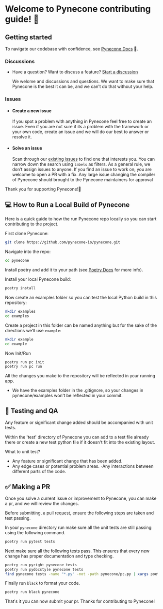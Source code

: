 # Welcome to Pynecone contributing guide! 🥳

## Getting started

To navigate our codebase with confidence, see [Pynecone Docs](https://pynecone.io/docs/getting-started/introduction) :confetti_ball:.

### Discussions

- Have a question? Want to discuss a feature? [Start a discussion](https://github.com/pynecone-io/pynecone/discussions)

  We welome and discussions and questions. We want to make sure that Pynecone is the best it can be, and we can't do that without your help.

### Issues

- #### Create a new issue

  If you spot a problem with anything in Pynecone feel free to create an issue. Even if you are not sure if its a problem with the framework or your own code, create an issue and we will do our best to answer or resolve it.

- #### Solve an issue

  Scan through our [existing issues](https://github.com/pynecone-io/pynecone/issues) to find one that interests you. You can narrow down the search using `labels` as filters. As a general rule, we don’t assign issues to anyone. If you find an issue to work on, you are welcome to open a PR with a fix. Any large issue changing the compiler of Pynecone should brought to the Pynecone maintainers for approval

Thank you for supporting Pynecone!🎊

## 💻 How to Run a Local Build of Pynecone

Here is a quick guide to how the run Pynecone repo locally so you can start contributing to the project.

First clone Pynecone:

```bash
git clone https://github.com/pynecone-io/pynecone.git
```

Navigate into the repo:

```bash
cd pynecone
```

Install poetry and add it to your path (see [Poetry Docs](https://python-poetry.org/docs/#installation) for more info).

Install your local Pynecone build:

```bash
poetry install
```

Now create an examples folder so you can test the local Python build in this repository:

```bash
mkdir examples
cd examples
```

Create a project in this folder can be named anything but for the sake of the directions we'll use `example`:

```bash
mkdir example
cd example
```

Now Init/Run

```bash
poetry run pc init
poetry run pc run
```

All the changes you make to the repository will be reflected in your running app.

- We have the examples folder in the .gitignore, so your changes in pynecone/examples won't be reflected in your commit.

## 🧪 Testing and QA

Any feature or significant change added should be accompanied with unit tests.

Within the 'test' directory of Pynecone you can add to a test file already there or create a new test python file if it doesn't fit into the existing layout.

What to unit test?

- Any feature or significant change that has been added.
- Any edge cases or potential problem areas.
  -Any interactions between different parts of the code.

## ✅ Making a PR

Once you solve a current issue or improvement to Pynecone, you can make a pr, and we will review the changes.

Before submitting, a pull request, ensure the following steps are taken and test passing.

In your `pynecone` directory run make sure all the unit tests are still passing using the following command.

```bash
poetry run pytest tests
```

Next make sure all the following tests pass. This ensures that every new change has proper documentation and type checking.

```bash
poetry run pyright pynecone tests
poetry run pydocstyle pynecone tests
find pynecone tests -name "*.py" -not -path pynecone/pc.py | xargs poetry run darglint
```

Finally run `black` to format your code.

```bash
poetry run black pynecone
```

That's it you can now submit your pr. Thanks for contributing to Pynecone!
